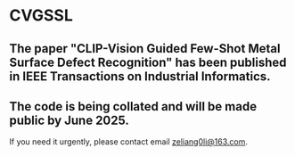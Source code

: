 # CVGSSL

## The paper "CLIP-Vision Guided Few-Shot Metal Surface Defect Recognition" has been published in IEEE Transactions on Industrial Informatics.

## The code is being collated and will be made public by June 2025. 
If you need it urgently, please contact email zeliang0li@163.com.
